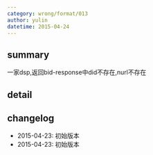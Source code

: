 ```yaml
---
category: wrong/format/013
author: yulin 
datetime: 2015-04-24
---
```


## summary

一家dsp,返回bid-response中did不存在,nurl不存在

## detail


## changelog

- 2015-04-23: 初始版本
- 2015-04-23: 初始版本